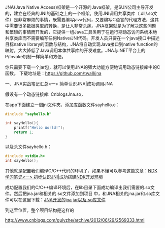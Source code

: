 JNA(Java Native Access)框架是一个开源的Java框架，是SUN公司主导开发的，建立在经典的JNI的基础之上的一个框架。使用JNI调用共享类库（.dll/.so文件）是非常麻烦的事情，既需要编写java代码，又要编写C语言的代理方法，这其中需要很多数据类型的转换，是让人非常头痛。JNA框架就是为了解决这些问题和繁琐的事情而开发的，它提供一组Java工具类用于在运行期动态访问系统本地共享类库而不需要编写任何Native/JNI代码。开发人员只要在一个java接口中描述目标native library的函数与结构，JNA将自动实现Java接口到native function的映射，大大降低了Java调用本体共享库的开发难度。JNA与.NET平台上的P/Invoke机制一样简单和方便。

你只需要下载一个jar包，就可以使用JNA的强大功能方便地调用动态链接库中的C函数。
下载地址是：https://github.com/twall/jna

一、JNA实战笔记汇总<一> 简单认识JNA|成功调用JNA

假设有一个动态链接库: CnblogsJna.so，

在app下面建立一個jni文件夾，添加库函数文件sayhello.c：

```C
#include "sayhello.h"

int sayHello(){
    printf("Hello World!");
    return 1;
}

```

以及头文件sayhello.h：

```C
#include <stdio.h>
int sayHello();
```

其他就是配置我们编译C/C++代码的环境了，如果不懂可以参考这篇文章：[NDK学习笔记<一> 初步认识JNI|成功搭建NDK开发环境](http://blog.csdn.net/abc6368765/article/details/64438213)

成功配置我们的C/C++编译环境后，在lib目录下面成功编译出我们需要的.so文件。然后把jna.jar和相关的.so文件添加到项目
中，和JNA相关的jna.jar和.so库文件可以在这里下载：[JNA开发的jna.jar以及.so库文件](http://download.csdn.net/download/abc6368765/9963681)

到这里位置，整个项目结构是这样的



http://www.cnblogs.com/gulvzhe/archive/2012/06/29/2569333.html